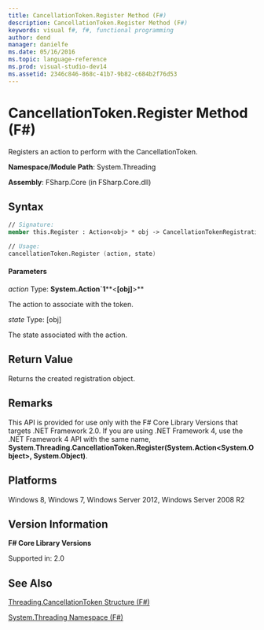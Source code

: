 ```yaml
---
title: CancellationToken.Register Method (F#)
description: CancellationToken.Register Method (F#)
keywords: visual f#, f#, functional programming
author: dend
manager: danielfe
ms.date: 05/16/2016
ms.topic: language-reference
ms.prod: visual-studio-dev14
ms.assetid: 2346c846-868c-41b7-9b82-c684b2f76d53 
---
```


# CancellationToken.Register Method (F#)

Registers an action to perform with the CancellationToken.

**Namespace/Module Path**: System.Threading

**Assembly**: FSharp.Core (in FSharp.Core.dll)

## Syntax

```fsharp
// Signature:
member this.Register : Action<obj> * obj -> CancellationTokenRegistration

// Usage:
cancellationToken.Register (action, state)
```

#### Parameters

*action*
Type: **System.Action&#96;1****&lt;**[obj]**&gt;**

The action to associate with the token.

*state*
Type: [obj]

The state associated with the action.

## Return Value

Returns the created registration object.

## Remarks

This API is provided for use only with the F# Core Library Versions that targets .NET Framework 2.0. If you are using .NET Framework 4, use the .NET Framework 4 API with the same name, **System.Threading.CancellationToken.Register(System.Action&lt;System.Object&gt;, System.Object)**.

## Platforms

Windows 8, Windows 7, Windows Server 2012, Windows Server 2008 R2

## Version Information

**F# Core Library Versions**

Supported in: 2.0

## See Also

[Threading.CancellationToken Structure &#40;F&#35;&#41;](Threading.CancellationToken-Structure-%5BFSharp%5D.md)

[System.Threading Namespace &#40;F&#35;&#41;](System.Threading-Namespace-%5BFSharp%5D.md)

